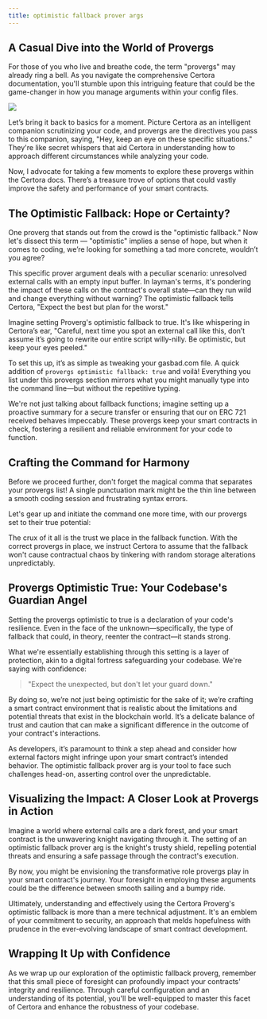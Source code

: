 ```yaml
---
title: optimistic fallback prover args
---
```


## A Casual Dive into the World of Provergs

For those of you who live and breathe code, the term "provergs" may already ring a bell. As you navigate the comprehensive Certora documentation, you'll stumble upon this intriguing feature that could be the game-changer in how you manage arguments within your config files.

![](https://cdn.videotap.com/618/screenshots/FJB2R8zb5O9bJKMF1wm4-11.46.png)

Let’s bring it back to basics for a moment. Picture Certora as an intelligent companion scrutinizing your code, and provergs are the directives you pass to this companion, saying, "Hey, keep an eye on these specific situations." They're like secret whispers that aid Certora in understanding how to approach different circumstances while analyzing your code.

Now, I advocate for taking a few moments to explore these provergs within the Certora docs. There’s a treasure trove of options that could vastly improve the safety and performance of your smart contracts.

## The Optimistic Fallback: Hope or Certainty?

One proverg that stands out from the crowd is the "optimistic fallback." Now let's dissect this term — "optimistic" implies a sense of hope, but when it comes to coding, we’re looking for something a tad more concrete, wouldn’t you agree?

This specific prover argument deals with a peculiar scenario: unresolved external calls with an empty input buffer. In layman's terms, it's pondering the impact of these calls on the contract's overall state—can they run wild and change everything without warning? The optimistic fallback tells Certora, "Expect the best but plan for the worst."

Imagine setting Proverg's optimistic fallback to true. It's like whispering in Certora’s ear, "Careful, next time you spot an external call like this, don’t assume it’s going to rewrite our entire script willy-nilly. Be optimistic, but keep your eyes peeled."

To set this up, it’s as simple as tweaking your gasbad.com file. A quick addition of `provergs optimistic fallback: true` and voilà! Everything you list under this provergs section mirrors what you might manually type into the command line—but without the repetitive typing.

We're not just talking about fallback functions; imagine setting up a proactive summary for a secure transfer or ensuring that our on ERC 721 received behaves impeccably. These provergs keep your smart contracts in check, fostering a resilient and reliable environment for your code to function.

## Crafting the Command for Harmony

Before we proceed further, don't forget the magical comma that separates your provergs list! A single punctuation mark might be the thin line between a smooth coding session and frustrating syntax errors.

Let's gear up and initiate the command one more time, with our provergs set to their true potential:

The crux of it all is the trust we place in the fallback function. With the correct provergs in place, we instruct Certora to assume that the fallback won't cause contractual chaos by tinkering with random storage alterations unpredictably.

## Provergs Optimistic True: Your Codebase's Guardian Angel

Setting the provergs optimistic to true is a declaration of your code's resilience. Even in the face of the unknown—specifically, the type of fallback that could, in theory, reenter the contract—it stands strong.

What we're essentially establishing through this setting is a layer of protection, akin to a digital fortress safeguarding your codebase. We're saying with confidence:

> "Expect the unexpected, but don't let your guard down."

By doing so, we’re not just being optimistic for the sake of it; we’re crafting a smart contract environment that is realistic about the limitations and potential threats that exist in the blockchain world. It’s a delicate balance of trust and caution that can make a significant difference in the outcome of your contract's interactions.

As developers, it’s paramount to think a step ahead and consider how external factors might infringe upon your smart contract’s intended behavior. The optimistic fallback prover arg is your tool to face such challenges head-on, asserting control over the unpredictable.

## Visualizing the Impact: A Closer Look at Provergs in Action

Imagine a world where external calls are a dark forest, and your smart contract is the unwavering knight navigating through it. The setting of an optimistic fallback prover arg is the knight's trusty shield, repelling potential threats and ensuring a safe passage through the contract's execution.

By now, you might be envisioning the transformative role provergs play in your smart contract's journey. Your foresight in employing these arguments could be the difference between smooth sailing and a bumpy ride.

Ultimately, understanding and effectively using the Certora Proverg's optimistic fallback is more than a mere technical adjustment. It's an emblem of your commitment to security, an approach that melds hopefulness with prudence in the ever-evolving landscape of smart contract development.

## Wrapping It Up with Confidence

As we wrap up our exploration of the optimistic fallback proverg, remember that this small piece of foresight can profoundly impact your contracts' integrity and resilience. Through careful configuration and an understanding of its potential, you'll be well-equipped to master this facet of Certora and enhance the robustness of your codebase.
